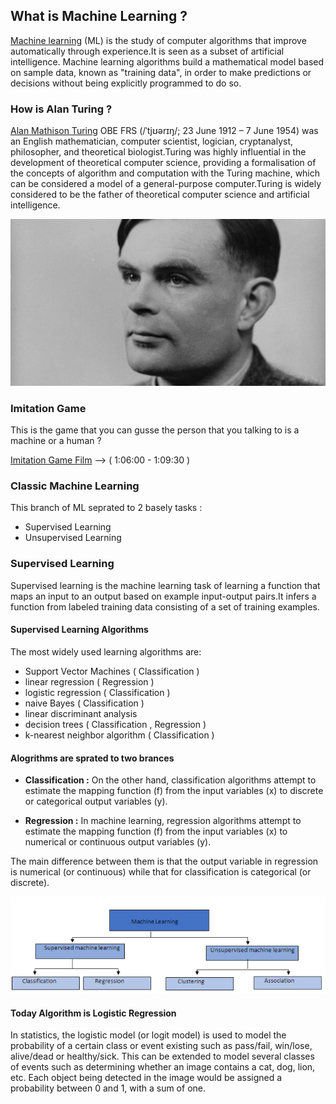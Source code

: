 ## What is Machine Learning ?

[Machine learning](https://en.wikipedia.org/wiki/Machine_learning) (ML) is the study of computer algorithms that improve automatically through experience.It is seen as a subset of artificial intelligence. Machine learning algorithms build a mathematical model based on sample data, known as "training data", in order to make predictions or decisions without being explicitly programmed to do so.

### How is Alan Turing ?

[Alan Mathison Turing](https://en.wikipedia.org/wiki/Alan_Turing) OBE FRS (/ˈtjʊərɪŋ/; 23 June 1912 – 7 June 1954) was an English mathematician, computer scientist, logician, cryptanalyst, philosopher, and theoretical biologist.Turing was highly influential in the development of theoretical computer science, providing a formalisation of the concepts of algorithm and computation with the Turing machine, which can be considered a model of a general-purpose computer.Turing is widely considered to be the father of theoretical computer science and artificial intelligence.

![](https://github.com/BahramJannesar/ClassificationLecture/blob/main/image/stories_alan_turing_hero.jpg)

### Imitation Game 

This is the game that you can gusse the person that you talking to is a machine or a human ?

[Imitation Game Film](https://en.wikipedia.org/wiki/The_Imitation_Game) --> ( 1:06:00 - 1:09:30 )

### Classic Machine Learning 

This branch of ML seprated to 2 basely tasks :

 * Supervised Learning
 * Unsupervised Learning
 
### Supervised Learning 

Supervised learning is the machine learning task of learning a function that maps an input to an output based on example input-output pairs.It infers a function from labeled training data consisting of a set of training examples.

#### Supervised Learning Algorithms 

The most widely used learning algorithms are:

* Support Vector Machines ( Classification )
* linear regression ( Regression )
* logistic regression ( Classification )
* naive Bayes ( Classification )
* linear discriminant analysis
* decision trees ( Classification , Regression )
* k-nearest neighbor algorithm ( Classification )

#### Alogrithms are sprated to two brances

* **Classification :** On the other hand, classification algorithms attempt to estimate the mapping function (f) from the input variables (x) to discrete or categorical output variables (y).

* **Regression :** In machine learning, regression algorithms attempt to estimate the mapping function (f) from the input variables (x) to numerical or continuous output variables (y).

The main difference between them is that the output variable in regression is numerical (or continuous) while that for classification is categorical (or discrete).

![](https://github.com/BahramJannesar/ClassificationLecture/blob/main/image/0_AYgHG8JZ2zIG6m8-.png)

#### Today Algorithm is Logistic Regression 

In statistics, the logistic model (or logit model) is used to model the probability of a certain class or event existing such as pass/fail, win/lose, alive/dead or healthy/sick. This can be extended to model several classes of events such as determining whether an image contains a cat, dog, lion, etc. Each object being detected in the image would be assigned a probability between 0 and 1, with a sum of one.




